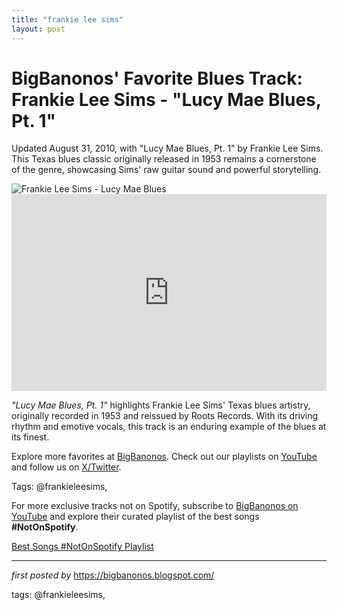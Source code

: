 ```yaml
---
title: "frankie lee sims"
layout: post
---
```

<!-- Post Title -->
<h1 >BigBanonos' Favorite Blues Track: Frankie Lee Sims - "Lucy Mae Blues, Pt. 1"</h1> <!-- Introductory Text -->
<p >Updated August 31, 2010, with "Lucy Mae Blues, Pt. 1" by Frankie Lee Sims. This Texas blues classic originally released in 1953 remains a cornerstone of the genre, showcasing Sims' raw guitar sound and powerful storytelling.</p> <!-- Featured Image -->
<div > <img src="https://arhoolie.org/wp-content/uploads/2020/04/frankie-lee-sims-1.jpg" alt="Frankie Lee Sims - Lucy Mae Blues" />
</div> <!-- YouTube Video Embed -->
<div > <iframe width="100%" height="315" src="https://www.youtube.com/embed/jsZu1QDD7Ck" title="Frankie Lee Sims Lucy Mae Blues (1953)" frameborder="0" allow="accelerometer; autoplay; encrypted-media; gyroscope; picture-in-picture; web-share" referrerpolicy="strict-origin-when-cross-origin" allowfullscreen></iframe>
</div> <!-- Song Information -->
<div > <p><em>"Lucy Mae Blues, Pt. 1"</em> highlights Frankie Lee Sims' Texas blues artistry, originally recorded in 1953 and reissued by Roots Records. With its driving rhythm and emotive vocals, this track is an enduring example of the blues at its finest.</p>
</div> <!-- Footer Links -->
<div > <p>Explore more favorites at <a href="https://bigbanonos.blogspot.com/" target="_blank">BigBanonos</a>. Check out our playlists on <a href="https://www.youtube.com/@BigBanonos" target="_blank">YouTube</a> and follow us on <a href="https://x.com/bigbanonos" target="_blank">X/Twitter</a>.</p>
</div> <!-- Tags -->
<p >Tags: @frankieleesims,</p>


<!--Subscribe and Playlist Links-->
<div>
    <p>For more exclusive tracks not on Spotify, subscribe to <a href="https://www.youtube.com/@BigBanonos" target="_blank">BigBanonos on YouTube</a> and explore their curated playlist of the best songs <strong>#NotOnSpotify</strong>.</p>
    <p><a href="https://www.youtube.com/playlist?list=PLtuNtuTatqI0kFahUCbtbfenC_ET5O_tr" target="_blank">Best Songs #NotOnSpotify Playlist<br /></a></p></div>

<hr />

<p><em>first posted by</em> <a href="https://bigbanonos.blogspot.com/" rel="noopener" target="_new">https://bigbanonos.blogspot.com/</a></p>

<p>tags: @frankieleesims,</p>
